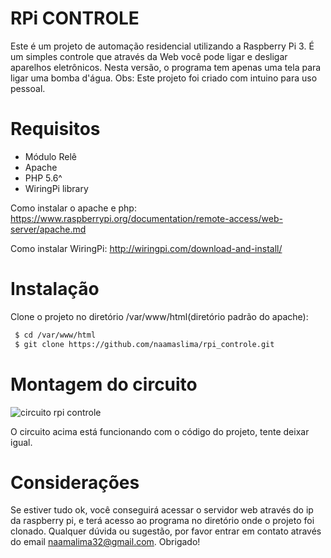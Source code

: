 # RPi CONTROLE
Este é um projeto de automação residencial utilizando a Raspberry Pi 3. É um simples controle que através da Web você pode ligar e desligar aparelhos eletrônicos. Nesta versão, o programa tem apenas uma tela para ligar uma bomba d'água. Obs: Este projeto foi criado com intuino para uso pessoal.

# Requisitos
* Módulo Relê
* Apache
* PHP 5.6^
* WiringPi library 

Como instalar o apache e php:
https://www.raspberrypi.org/documentation/remote-access/web-server/apache.md

Como instalar WiringPi:
http://wiringpi.com/download-and-install/

# Instalação
Clone o projeto no diretório /var/www/html(diretório padrão do apache):

```sh
 $ cd /var/www/html
 $ git clone https://github.com/naamaslima/rpi_controle.git
```

# Montagem do circuito
![circuito rpi controle](https://user-images.githubusercontent.com/21150812/46259142-c813e980-c4ab-11e8-8f26-68f7b95e995f.jpg)

O circuito acima está funcionando com o código do projeto, tente deixar igual.

# Considerações
Se estiver tudo ok, você conseguirá acessar o servidor web através do ip da raspberry pi, e terá acesso ao programa no diretório onde o projeto foi clonado. Qualquer dúvida ou sugestão, por favor entrar em contato através do email naamalima32@gmail.com. Obrigado!
